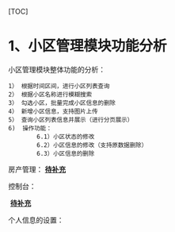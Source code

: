 [TOC]

# 1、小区管理模块功能分析

小区管理模块整体功能的分析：

```
1） 根据时间区间，进行小区列表查询
2） 根据小区名称进行模糊搜索
3） 勾选小区，批量完成小区信息的删除
4） 新增小区信息，支持图片上传
5） 查询小区列表信息并展示（进行分页展示）
6)  操作功能：
		6.1）小区状态的修改
		6.2）小区信息的修改（支持原数据删除）
		6.3）小区信息的删除
```



房产管理：
		**<u>待补充</u>**

控制台：

​		**<u>待补充</u>**

个人信息的设置：

